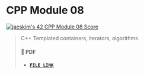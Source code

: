 # CPP Module 08

[![jaeskim's 42 CPP Module 08 Score](https://badge42.herokuapp.com/api/project/jaeskim/CPP%20Module%2008)](https://github.com/JaeSeoKim/badge42)

> C++ Templated containers, iterators, algorithms
>
> #### 📝 PDF
>
> - [**`FILE LINK`**](https://github.com/JaeSeoKim/42cursus/42cursus/blob/master/pdf/en.subject-C++-Module08.pdf)
